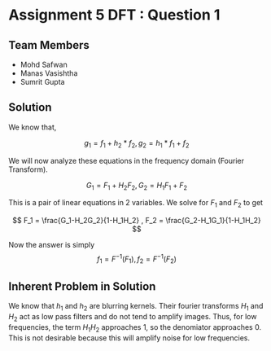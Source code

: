 # Assignment 5 DFT : Question 1

## Team Members
- Mohd Safwan
- Manas Vasishtha
- Sumrit Gupta

## Solution

We know that,

$$g_1 = f_1 + h_2 * f_2, g_2 = h_1*f_1 + f_2$$

We will now analyze these equations in the frequency domain (Fourier Transform).

$$G_1 = F_1+H_2F_2, G_2 = H_1F_1+F_2$$

This is a pair of linear equations in 2 variables. We solve for $F_1$ and $F_2$ to get

$$ F_1 = \frac{G_1-H_2G_2}{1-H_1H_2} , F_2 = \frac{G_2-H_1G_1}{1-H_1H_2} $$

Now the answer is simply
$$ f_1 = F^{-1}(F_1),  f_2 = F^{-1}(F_2) $$

## Inherent Problem in Solution

We know that $h_1$ and $h_2$ are blurring kernels. Their fourier transforms $H_1$ and $H_2$ act as low pass filters and do not tend to amplify images. Thus, for low frequencies, the term $H_1H_2$ approaches $1$, so the denomiator approaches $0$. This is not desirable because this will amplify noise for low frequencies.
